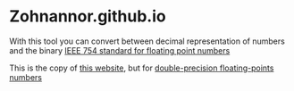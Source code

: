# Zohnannor.github.io

With this tool you can convert between decimal representation of numbers and the binary [IEEE 754 standard for floating point numbers](https://en.wikipedia.org/wiki/IEEE_754)

This is the copy of [this website](https://www.h-schmidt.net/FloatConverter/IEEE754.html), but for [double-precision floating-points numbers](https://en.wikipedia.org/wiki/Double-precision_floating-point_format)
